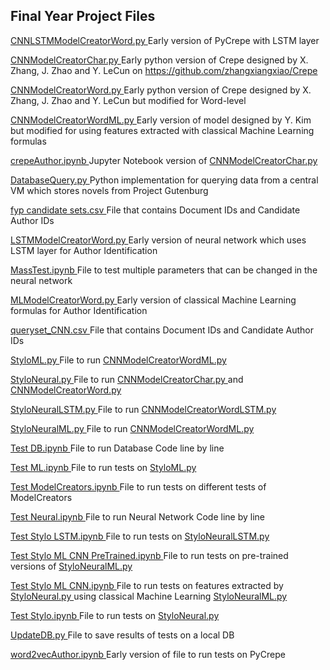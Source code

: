 ## Final Year Project Files

[CNNLSTMModelCreatorWord.py ](CNNLSTMModelCreatorWord.py )
Early version of PyCrepe with LSTM layer

[CNNModelCreatorChar.py ](CNNModelCreatorChar.py )
Early python version of Crepe designed by X. Zhang, J. Zhao and Y. LeCun on https://github.com/zhangxiangxiao/Crepe

[CNNModelCreatorWord.py ](CNNModelCreatorWord.py )
Early python version of Crepe designed by X. Zhang, J. Zhao and Y. LeCun but modified for Word-level

[CNNModelCreatorWordML.py ](CNNModelCreatorWordML.py )
Early version of model designed by Y. Kim but modified for using features extracted with classical Machine Learning formulas

[crepeAuthor.ipynb ](crepeAuthor.ipynb )
Jupyter Notebook version of [CNNModelCreatorChar.py ](CNNModelCreatorChar.py )

[DatabaseQuery.py ](DatabaseQuery.py )
Python implementation for querying data from a central VM which stores novels from Project Gutenburg 

[fyp candidate sets.csv ](fyp%20candidate%20sets.csv )
File that contains Document IDs and Candidate Author IDs

[LSTMModelCreatorWord.py ](LSTMModelCreatorWord.py )
Early version of neural network which uses LSTM layer for Author Identification

[MassTest.ipynb ](MassTest.ipynb )
File to test multiple parameters that can be changed in the neural network

[MLModelCreatorWord.py ](MLModelCreatorWord.py )
Early version of classical Machine Learning formulas for Author Identification

[queryset_CNN.csv ](queryset_CNN.csv )
File that contains Document IDs and Candidate Author IDs

[StyloML.py ](StyloML.py )
File to run [CNNModelCreatorWordML.py ](CNNModelCreatorWordML.py )

[StyloNeural.py ](StyloNeural.py )
File to run [CNNModelCreatorChar.py ](CNNModelCreatorChar.py ) and [CNNModelCreatorWord.py ](CNNModelCreatorWord.py )

[StyloNeuralLSTM.py ](StyloNeuralLSTM.py )
File to run [CNNModelCreatorWordLSTM.py ](CNNModelCreatorWordLSTM.py )

[StyloNeuralML.py ](StyloNeuralML.py )
File to run [CNNModelCreatorWordML.py ](CNNModelCreatorWordML.py )

[Test DB.ipynb ](Test%20DB.ipynb )
File to run Database Code line by line

[Test ML.ipynb ](Test%20ML.ipynb )
File to run tests on [StyloML.py ](StyloML.py )

[Test ModelCreators.ipynb ](Test%20ModelCreators.ipynb )
File to run tests on different tests of ModelCreators

[Test Neural.ipynb ](Test%20Neural.ipynb )
File to run Neural Network Code line by line

[Test Stylo LSTM.ipynb ](Test%20Stylo%20LSTM.ipynb )
File to run tests on [StyloNeuralLSTM.py ](StyloNeuralLSTM.py )

[Test Stylo ML CNN PreTrained.ipynb ](Test%20Stylo%20ML%20CNN%20PreTrained.ipynb )
File to run tests on pre-trained versions of [StyloNeuralML.py ](StyloNeuralML.py )

[Test Stylo ML CNN.ipynb ](Test%20Stylo%20ML%20CNN.ipynb )
File to run tests on features extracted by [StyloNeural.py ](StyloNeural.py ) using classical Machine Learning [StyloNeuralML.py ](StyloNeuralML.py )

[Test Stylo.ipynb ](Test%20Stylo.ipynb )
File to run tests on [StyloNeural.py ](StyloNeural.py )

[UpdateDB.py ](UpdateDB.py )
File to save results of tests on a local DB

[word2vecAuthor.ipynb ](word2vecAuthor.ipynb )
Early version of file to run tests on PyCrepe 